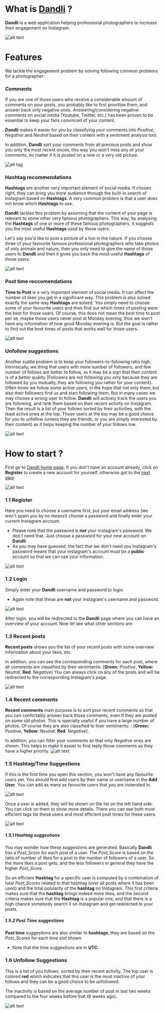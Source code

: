 # What is [Dandli](http://129.132.114.13:8000/) ?

**Dandli** is a web application helping professional photographers to increase their engagement on Instagram. 


![alt text](team42/static_about/overview.png)

# Features

We tackle the engagement problem by solving following common problems for a photographer:

### Comments
If you are one of those users who receive a considerable amount of comments on your posts, you probably like to first prioritise them, and answer back only negative ones. Answering/considering negative comments on social media (Youtube, Twitter, etc.) has been proven to be essential to keep your fans convinced of your content.  

**Dandli** makes it easier for you by classifying your comments into *Positive*, *Negative* and *Neutral* based on their content with a sentiment analysis tool.  

In addition, **Dandli** sort your comments from all previous posts and show you only the most recent onces, this way you won't miss any of your comments, no matter if it is posted on a new or a very old picture.

![alt tag](/team42/static_about/comments_list.png)

### Hashtag recommendations 
**Hashtags** are another very important element of social media. If chosen right, they can bring you more audience through the built-in search of Instagram based on **Hashtags**. A very common problem is that a user does not know which **Hashtags** to use.  

**Dandli** tackles this problem by assuming that the content of your page is relevant to some other very famous photographers. This way, by analysing the **Hashtags** of one or more of these famous photographers, it suggests you the most useful **Hashtags** used by those users. 
 
Let's say you'd like to post a picture of a lion in the nature. If you choose three of your favourite famous professional photographers who take photos of only animals and nature, then you only need to give the name of those users to **Dandli** and then it gives you back the most useful **Hashtags** of those users. 

![alt text](team42/static_about/best_hashtags.png)

### Post time reccomendations
**Time to Post** is a very important element of social media. It can affect the number of likes you get in a significant way. 
This problem is also solved exactly the same way **Hashtags** are solved. You simply need to choose some of your favourite users  and then find out which times of posting were the best for those users. Of course, this does not mean the best time to post per se, maybe those users never post at Monday evening, thus we won't have any information of how good Monday evening is. But the goal is rather to find out the best times of posts that works well for those users.

![alt text](team42/static_about/best_time.png)

### Unfollow suggestions
Another subtle problem is to keep your followers-to-following ratio high.  Intrinsically, we thing that users with more number of followers, and few number of follows are better to follow, as it may be a sign that their content is of a better quality (Followers are not following you only because they are followed by you mutually, they are following you rather for your content).
Often times we follow some active users, in the hope that not only them, but also their followers find us and start following them. But in many cases we may choose a wrong user to follow. **Dandli** will actively track the users you are following, and rank them based on their recent activity on Instagram. Then the result is a list of your follows sorted by their activities, with the least active ones at the top. Those users at the top may be a good choice for you to unfollow (unless they are friends, or you are simply interested by their content) as it helps keeping the number of your follows low.

![alt text](team42/static_about/unfollow_list.png)

# How to start ?

First go to [Dandli home page](129.132.114.13:8000). If you don't have an account already, click on **Register** to create a new account for yourself, otherwise got to the [next step](#1.2-login)

![alt text](team42/static_about/first_page.png)

### 1.1 Register

Here you need to choose a username first, put your email address (we won't spam you by no means!) choose a password and finally enter your current Instagram account.
* Please note that the password is **not** your instagram's password. We don't need that. Just choose a password for your new account on **Dandli**.
* As you may have guessed, the fact that we don't need you Instagram's password means that your Instagram's account must be a **public** account so that we can use your information.


![alt text](team42/static_about/register.png)

### 1.2 Login
Simply enter your **Dandli** username and password to login. 
* Again note that these are **not** your instagram's username and password. 


![alt text](team42/static_about/login.png)

After login, you will be redirected to the **Dandli** page where you can have an overview of your account. Now let see what other sections are:

### 1.3 Recent posts
**Recent posts** shows you the list of your recent posts with some overview information about your likes, etc. 

In addition, you can see the corresponding comments for each post, where all comments are classified by their sentiments: {**Green:** *Positive*, **Yellow:** *Neutral*, **Red**: *Negative*}
You can always click on any of the posts and will be redirected to the corresponding Instagram's page.

![alt text](team42/static_about/recent_posts.png)

### 1.4 Recent comments
**Recent comments** main purpose is to sort your recent comments so that you can confortably answer back those comments, even if they are posted on some old photos. This is specially useful if you have a large number of photos. Of course they are also classified to their sentiments: : {**Green:** *Positive*, **Yellow:** *Neutral*, **Red**: *Negative*}. 

In addition, you can filter your comments so that only *Negative* ones are shown. This helps to make it easier to first reply those comments as they have a higher priority.
![alt text](team42/static_about/recent_comments.png)

### 1.5 Hashtag/Time Suggestions
If this is the first time you open this section, you won't have any favourite users yet. You should first add users by their name or username in the **Add User**.  You can add as many as favourite users that you are instersted in.

![alt text](team42/static_about/add_user.png)

Once a user is added, they will be shown on the list on the left hand side. You can click on them to show more details. There you can see both most efficient tags for these users and most efficient post times for these users. 

![alt text](team42/static_about/targets.png)

##### 1.5.1 Hashtag suggestions
You may wonder how these suggestions are generated. Basically **Dandli** has a *Post_Score* for each post of a user. The *Post_Score* is based on the ratio of number of likes for a post to the number of followers of a user. So the more likes a post gets, and the less followers in general they have the higher *Post_Score*.

So an efficient **Hashtag** for a specific user is computed by a combination of total *Post_Score*s related to that hashtag (over all posts where it has been used) and the total polularity of the **hashtag** on Instagram. This first criteria makes sure that the **hashtag** brings indeed more likes, and the second criteria makes sure that the **Hashtag** is a popular one, and that there is a high chance somebody search it on Instagram and get redirected to your posts.

##### 1.5.2 Post Time suggestions
**Post time** suggestions are also similar to **hashtags**, they are based on the *Post_Score*s for each time slot shown. 

* Note that the time suggestions are in **UTC**.

### 1.6 Unfollow Suggestions

This is a list of you follows, sorted by their recent activity. The top user is colored **red** which indicates that this user is the most inactive of your follows and they can be a good choice to be unfollowed.

The inactivity is based on the average number of post in last two weeks compared to the four weeks before that (6 weeks ago).

![alt text](team42/static_about/unfollows.png)


